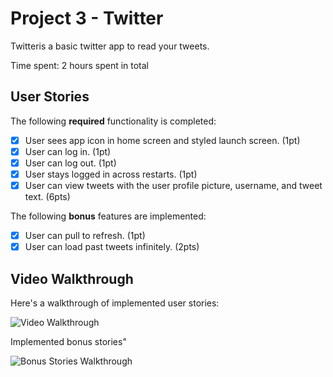 # Project 3 - Twitter

Twitteris a basic twitter app to read your tweets.

Time spent: 2 hours spent in total

## User Stories

The following **required** functionality is completed:

- [x] User sees app icon in home screen and styled launch screen. (1pt)
- [x] User can log in. (1pt)
- [x] User can log out. (1pt)
- [x] User stays logged in across restarts. (1pt)
- [x] User can view tweets with the user profile picture, username, and tweet text. (6pts)

The following **bonus** features are implemented:

- [x] User can pull to refresh. (1pt)
- [x] User can load past tweets infinitely. (2pts)

## Video Walkthrough

Here's a walkthrough of implemented user stories:

<img src='http://g.recordit.co/59HtlVNT2e.gif' title='Video Walkthrough' width='' alt='Video Walkthrough' />


Implemented bonus stories"

<img src='http://recordit.co/GeyQF9b0Z7' title='Video Walkthrough' width='' alt='Bonus Stories Walkthrough' />
